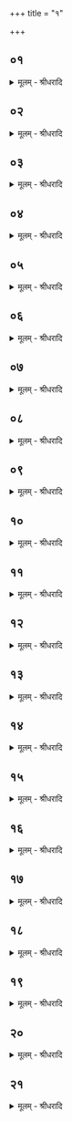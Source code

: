 +++
title = "१"

+++


## ०१
<details><summary>मूलम् - श्रीधरादि</summary>

ऋत᳘वो ह वै᳘ देवे᳘षु यज्ञे᳘ भाग᳘मीषिरे॥  
आ᳘ नो यज्ञे᳘ भजत मा᳘ नो यज्ञा᳘दन्त᳘र्गता᳘स्त्वेव नो᳘ ऽपि यज्ञे᳘ भाग ऽइ᳘ति॥
</details>

## ०२
<details><summary>मूलम् - श्रीधरादि</summary>

तद्वै᳘ देवा न᳘ जज्ञुः॥  
(स्त᳘) त᳘ ऽऋत᳘वो देवेष्व᳘जानत्स्व᳘सुरानुपा᳘वर्तन्ता᳘प्रियान्देवा᳘नां द्विषतो भ्रा᳘तृव्यान्॥
</details>

## ०३
<details><summary>मूलम् - श्रीधरादि</summary>

(व्यांस्ते᳘) ते᳘ हैता᳘मेधतु᳘मेधां᳘चक्रिरे॥  
या᳘मेषामेता᳘मनुशृण्व᳘न्ति कृष᳘न्तो ह स्मैव पू᳘र्व्वे व्व᳘पन्तो य᳘न्ति लुनन्तो᳘ ऽपरे मृण᳘न्तः श᳘श्वद्धैभ्यो ऽकृष्टपच्या᳘ ऽएवौ᳘षधयः पेचिरे॥
</details>

## ०४
<details><summary>मूलम् - श्रीधरादि</summary>

तद्वै᳘ देवा᳘नामा᳘ग ऽआस॥  
क᳘नीय ऽइन्न्व᳘तो द्विष᳘न्द्विष᳘ते ऽरातीयति कि᳘म्वेतावन्मात्रमु᳘पजानीत य᳘थेद᳘मि᳘तो ऽन्यथा᳘सदि᳘ति॥
</details>

## ०५
<details><summary>मूलम् - श्रीधरादि</summary>

ते᳘ होचुः। 
(र्ऋ) ऋतू᳘नेवा᳘नुमन्त्रयामहा ऽइ᳘ति केने᳘ति प्रथमा᳘ने᳘वैनान्यज्ञे᳘ यजामे᳘ति॥
</details>

## ०६
<details><summary>मूलम् - श्रीधरादि</summary>

स᳘ हाग्नि᳘रुवाच॥  
(चा) अ᳘थ यन्मां᳘ पुरा᳘ प्रथमं य᳘जथ᳘ क्वाहं᳘ भवानी᳘ति न त्वा᳘माय᳘तनाच्च्यावयाम ऽइ᳘ति ते य᳘दृतू᳘नभिह्व᳘यमाना अ᳘थाग्नि᳘माय᳘त᳘नान्ना᳘च्च्यावयंस्त᳘स्मादग्नि᳘रच्युतो न᳘ ह वा᳘ ऽआय᳘तनाच्च्यवते य᳘स्मिन्नाय᳘तते भ᳘वति य᳘ ऽएव᳘मेत᳘मग्नि᳘मच्युतं व्वे᳘द॥
</details>

## ०७
<details><summary>मूलम् - श्रीधरादि</summary>

ते᳘ देवा᳘ ऽअग्नि᳘मब्रुवन्।
(न्प᳘) प᳘रे ह्येनांस्त्व᳘मेवा᳘नुमन्त्रयस्वे᳘ति स हे᳘त्याग्नि᳘रुवाच᳘ ऽर्तवो᳘ ऽविदं वै᳘ वो देवे᳘षु यज्ञे᳘ भागमि᳘ति कथं᳘ नो ऽविद ऽइ᳘ति प्रथमा᳘नेव᳘ वो यज्ञे᳘ यक्ष्यन्ती᳘ति॥
</details>

## ०८
<details><summary>मूलम् - श्रीधरादि</summary>

त᳘ ऽऋत᳘वो ऽग्नि᳘मब्रुवन्॥  
(न्ना᳘) आ᳘ व्वयन्त्वा᳘मस्मा᳘सु भजामो यो᳘ नो देवे᳘षु यज्ञे᳘ भागम᳘विद ऽइ᳘ति स᳘ ऽए᳘षो ऽग्नि᳘र्ऋतुष्वा᳘भक्तः समि᳘धो ऽअग्ने त᳘नून᳘पादग्न ऽइ᳘डो ऽअग्ने बर्हि᳘रग्ने स्वा᳘हाग्निमित्या᳘भक्तो ह वै त᳘स्यां पुण्यकृत्या᳘यां भवति या᳘मस्य समानो᳘ ब्रुवाणः᳘ करो᳘त्यग्निम᳘ते ह वा᳘ ऽअस्मा ऽअग्निम᳘न्त ऽऋत᳘व ओ᳘षधीः पचन्तीदᳫँ᳭ स᳘र्व्वं य᳘ ऽएव᳘मेत᳘मग्नि᳘मृतुष्वा᳘भक्तं व्वे᳘द॥
</details>

## ०९
<details><summary>मूलम् - श्रीधरादि</summary>

त᳘दाहुः॥  
(र्य᳘) य᳘दुत्तमा᳘न्प्रयाजा᳘नावाह᳘यन्त्य᳘थ क᳘स्मादेनान्प्रथमा᳘न्यजन्ती᳘त्युत्त᳘मा᳘न्ह्येनान्य᳘ज्ञे ऽवा᳘कल्पयन्प्रथमा᳘न्वो यजामेत्य᳘ब्रुवंस्त᳘स्मादुत्तमा᳘नावाह᳘यन्ति प्रथमा᳘न्यजन्ति॥
</details>

## १०
<details><summary>मूलम् - श्रीधरादि</summary>

चतुर्थे᳘न वै᳘ प्रयाजे᳘न देवाः᳘॥  
(०) यज्ञ᳘माप्नुवंस्तं᳘ पञ्च᳘मेन स᳘मस्थापयन्न᳘थ यद᳘त ऊर्ध्वम᳘सᳫंस्थितं यज्ञ᳘स्य स्वर्ग᳘मेव ते᳘न लोकᳫँ᳭स᳘माश्नुवत॥
</details>

## ११
<details><summary>मूलम् - श्रीधरादि</summary>

ते᳘ स्वर्गं᳘ लोकं य᳘न्तः॥  
(न्तोऽ) असुररक्षसे᳘भ्य ऽआसङ्गा᳘द्बिभया᳘ञ्चक्रु᳘स्ते ऽग्निं᳘पुर᳘स्तादकुर्व्वत रक्षोह᳘णᳫँ᳭र᳘क्षसामपहन्ता᳘रमग्निं᳘ मध्य᳘तो ऽकुर्व्वत रक्षोह᳘णᳫँ᳭र᳘क्षसामपहन्ता᳘रमग्निं᳘ पश्चा᳘दकुर्व्वत रक्षोह᳘णᳫँ᳭र᳘क्षसामपहन्ता᳘रम्॥
</details>

## १२
<details><summary>मूलम् - श्रीधरादि</summary>

(ᳫं᳭) स य᳘द्येनान्पुर᳘स्तात्॥  
(द) असुररक्षसान्या᳘सिसङ्क्षन्नग्नि᳘रेव तान्य᳘पाहन्रक्षोहा र᳘क्षसामपहन्ता य᳘दि मध्यत ऽआ᳘सिसङ्क्षन्नग्नि᳘रेव तान्य᳘पाहन्रक्षोहा र᳘क्षसामपहन्ता य᳘दि पश्चादा᳘सिसङ्क्षन्नग्नि᳘रेव तान्य᳘पाहन्रक्षोहा र᳘क्षसामपहन्तात᳘ ऽएव᳘ᳫं᳘सर्व्व᳘तो ऽग्नि᳘भिर्गुप्य᳘मानाः स्वर्गं᳘ लोकᳫं᳭स᳘माश्नुवत॥
</details>

## १३
<details><summary>मूलम् - श्रीधरादि</summary>

त᳘थो ऽए᳘वैष᳘ ऽएत᳘त्॥  
(च्च) चतुर्थे᳘नैव᳘ प्रयाजे᳘न यज्ञ᳘माप्नोति तं᳘ पञ्चमे᳘न स᳘ᳫं᳘स्थापयत्य᳘थ यद᳘त ऽऊर्द्धम᳘सᳫंस्थितं यज्ञ᳘स्य स्वर्ग᳘मेव ते᳘न लोकᳫँ᳭ स᳘मश्नुते॥
</details>

## १४
<details><summary>मूलम् - श्रीधरादि</summary>

स य᳘दाग्नेयमा᳘ज्यभागं य᳘जति॥  
(त्य) अग्नि᳘मे᳘वैत᳘त्पुर᳘स्तात्कुरुते रक्षोह᳘णᳫं᳭ र᳘क्षसामपहन्ता᳘रम᳘थ य᳘दाग्नेयः᳘ पुरोडा᳘शो भ᳘वत्यग्नि᳘मे᳘वैत᳘न्मध्यतः᳘ कुरुते रक्षोह᳘णᳫं᳭ र᳘क्षसामपहन्ता᳘रम᳘थ य᳘दग्नि᳘ᳫं᳘ स्विष्टकृ᳘तं य᳘जत्यग्नि᳘मे᳘वैत᳘त्पश्चा᳘त्कुरुते रक्षोह᳘णᳫँ᳭ र᳘क्षसामपहन्ता᳘रम्॥
</details>

## १५
<details><summary>मूलम् - श्रीधरादि</summary>

(ᳫँ᳭) स य᳘द्येनं पुर᳘स्तात्॥  
(द) असुररक्षसा᳘न्यासि᳘सङ्क्षन्त्यग्नि᳘रेव तान्य᳘पहन्ति रक्षोहा र᳘क्षसामपहन्ता य᳘दि मध्यत᳘ ऽआसि᳘सङ्क्षन्त्यग्नि᳘रेव तान्य᳘पहन्ति रक्षोहा र᳘क्षसामपहन्ता य᳘दि पश्चा᳘दासि᳘सङ्क्षन्त्यग्नि᳘रेव तान्य᳘पहन्ति रक्षोहा र᳘क्षसामपहन्ता स᳘ ऽएव᳘ᳫँ᳭ सर्व्व᳘तो ऽग्नि᳘भिर्गुप्य᳘मानः स्वर्गं᳘ लोकᳫँ᳭ स᳘मश्नुते॥
</details>

## १६
<details><summary>मूलम् - श्रीधरादि</summary>

स य᳘द्येनं पुर᳘स्ताद्॥  
(द्य) यज्ञ᳘स्यानुव्याह᳘रेत्तं प्र᳘ति ब्रूयान्मु᳘ख्यामा᳘र्त्तिमा᳘रिष्यस्यन्धो᳘ वा बधिरो᳘ वा भविष्यसी᳘त्येता वै मु᳘ख्या ऽआ᳘र्त्तयस्त᳘था हैव᳘ स्यात्॥
</details>

## १७
<details><summary>मूलम् - श्रीधरादि</summary>

य᳘दि मध्यतो᳘ यज्ञ᳘स्यानुव्याह᳘रेत्॥  
(त्तं) तं प्र᳘ति ब्रूयादप्रजा᳘ ऽअपशु᳘र्भविष्यसी᳘ति प्रजा वै᳘ पश᳘वो म᳘ध्यं त᳘था हैव᳘ स्यात्॥
</details>

## १८
<details><summary>मूलम् - श्रीधरादि</summary>

य᳘द्यन्ततो᳘ यज्ञ᳘स्यानुव्याह᳘रेत्॥  
(त्तं) तं प्र᳘ति ब्रूयाद᳘प्रतिष्ठितो द᳘रिद्रः क्षि᳘प्रे ऽमुं᳘ लोक᳘मेष्यसी᳘ति त᳘था हैव᳘ स्यात्त᳘स्मादु ह᳘ नानुव्याहा᳘रीव स्यादुत᳘ ह्येवंव्वित्प᳘रो भ᳘वति॥
</details>

## १९
<details><summary>मूलम् - श्रीधरादि</summary>

संव्वत्सर᳘ᳫँ᳭ ह वै᳘ प्रयाजैर्ज᳘यञ्जयति॥  
स᳘ ह᳘ न्वे᳘वैनं जयति᳘ यो ऽस्य द्वा᳘राणि व्वे᳘द किᳫँ᳘हि᳘ स तै᳘र्गृहैः᳘ कुर्याद्या᳘नन्तरतो न᳘ व्यवव्विद्याद्य᳘थायथास्य ते भ᳘वन्ति त᳘स्य व्वसन्त᳘ एव द्वा᳘रᳫँ᳭ हेमन्तो द्वा᳘रं तं वा᳘ एत᳘ᳫँ᳭ संव्वत्सर᳘ᳫं᳘ स्वर्गं᳘ लोकं प्र᳘पद्यते स᳘र्व्वं वै᳘ संव्वत्सरः स᳘र्व्वं वा᳘ ऽअक्षय्य᳘मेते᳘नो हास्याक्षय्य᳘ᳫँ᳘सुकृतं᳘ भवत्यक्षय्यो᳘ लोकः॥
</details>

## २०
<details><summary>मूलम् - श्रीधरादि</summary>

(स्त᳘) त᳘दाहुः॥  
किन्देव᳘त्यान्या᳘ज्यानी᳘ति प्राजापत्यानी᳘ति ह ब्रूया᳘दनिरुक्तो वै᳘ प्रजा᳘पतिर᳘निरुक्तान्या᳘ज्यानि ता᳘नि हैता᳘नि यजमानदेव᳘त्यान्येव यजमानो᳘ ह्येव स्वे᳘ यज्ञे᳘ प्रजा᳘पतिरेते᳘न᳘ ह्युक्ता᳘ ऽऋत्वि᳘जस्तन्व᳘ते तं᳘ जन᳘यन्ति॥
</details>

## २१
<details><summary>मूलम् - श्रीधरादि</summary>

स ऽआ᳘ज्यस्योपस्ती᳘र्य॥  
द्वि᳘र्हवि᳘षो ऽवदाया᳘थोप᳘रिष्टादा᳘ज्यस्याभि᳘घारयति᳘ सैषा᳘ज्येन मिश्रा᳘हुतिर्हूयते य᳘जमानेन है᳘वै᳘षैत᳘न्मिश्रा᳘ हूयते य᳘दि ह वा ऽअ᳘पि दूरे सन्य᳘जते य᳘द्यन्तिके य᳘था हैवा᳘न्ते सत᳘ ऽइष्टᳫं स्या᳘देव᳘ᳫँ᳭है᳘वैवं᳘विदु᳘ष ऽइष्ट᳘म्भवति य᳘द्यु हा᳘पि ब᳘ह्विव पापं᳘ करो᳘ति᳘ नो हैव᳘ बहिर्द्धा᳘ यज्ञा᳘द्भवति य᳘ ऽएव᳘मेतद्वे᳘द॥
</details>